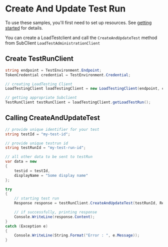 # Create And Update Test Run

To use these samples, you'll first need to set up resources. See [getting started](https://github.com/Azure/azure-sdk-for-net/blob/main/sdk/loadtestservice/Azure.Developer.LoadTesting/README.md#getting-started) for details.

You can create a LoadTestclient and call the `CreateAndUpdateTest` method from SubClient `LoadTestAdministrationClient`

## Create TestRunClient
```C# Snippet:Azure_Developer_LoadTesting_CreatingTestRunClient
string endpoint = TestEnvironment.Endpoint;
TokenCredential credential = TestEnvironment.Credential;

// creating LoadTesting Client
LoadTestingClient loadTestingClient = new LoadTestingClient(endpoint, credential);

// getting appropriate Subclient
TestRunClient testRunClient = loadTestingClient.getLoadTestRun();
```

## Calling CreateAndUpdateTest
```C# Snippet:Azure_Developer_LoadTesting_CreateAndUpdateTest
// provide unique identifier for your test
string testId = "my-test-id";

// provide unique testrun id
string testRunId = "my-test-run-id";

// all other data to be sent to testRun
var data = new
{
    testid = testId,
    displayName = "Some display name"
};

try
{
    // starting test run
    Response response = testRunClient.CreateAndUpdateTest(testRunId, RequestContent.Create(data));

    // if successfully, printing response
    Console.WriteLine(response.Content);
}
catch (Exception e)
{
    Console.WriteLine(String.Format("Error : ", e.Message));
}
```
